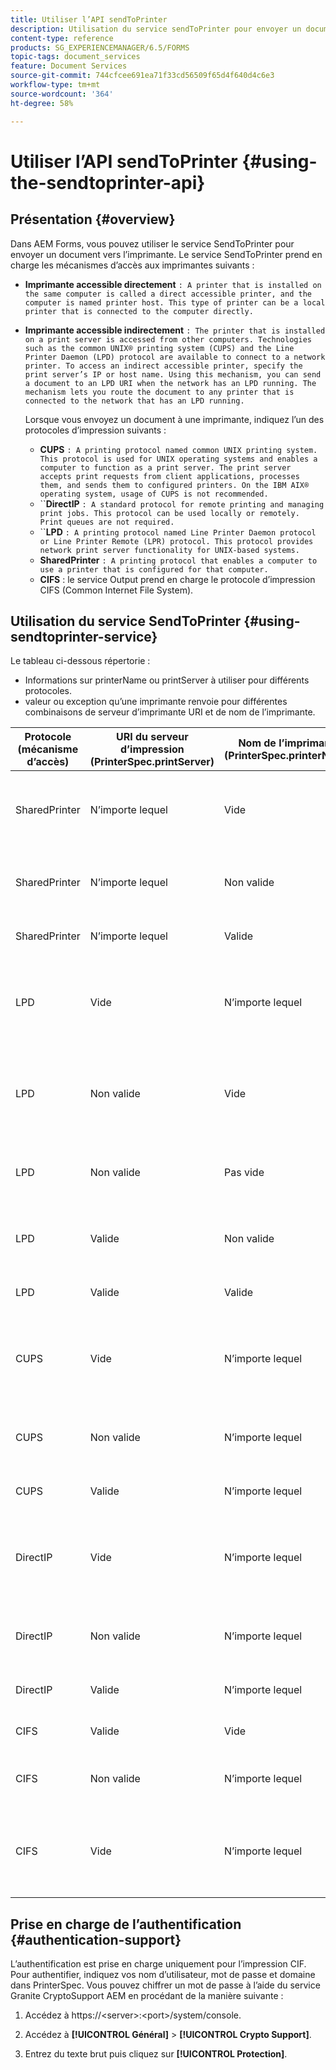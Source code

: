 ```yaml
---
title: Utiliser l’API sendToPrinter
description: Utilisation du service sendToPrinter pour envoyer un document vers l’imprimante.
content-type: reference
products: SG_EXPERIENCEMANAGER/6.5/FORMS
topic-tags: document_services
feature: Document Services
source-git-commit: 744cfcee691ea71f33cd56509f65d4f640d4c6e3
workflow-type: tm+mt
source-wordcount: '364'
ht-degree: 58%

---
```


# Utiliser l’API sendToPrinter {#using-the-sendtoprinter-api}

## Présentation {#overview}

Dans AEM Forms, vous pouvez utiliser le service SendToPrinter pour envoyer un document vers l’imprimante. Le service SendToPrinter prend en charge les mécanismes d’accès aux imprimantes suivants :

* **Imprimante accessible directement** `: A printer that is installed on the same computer is called a direct accessible printer, and the computer is named printer host. This type of printer can be a local printer that is connected to the computer directly.`

* **Imprimante accessible indirectement** `: The printer that is installed on a print server is accessed from other computers. Technologies such as the common UNIX® printing system (CUPS) and the Line Printer Daemon (LPD) protocol are available to connect to a network printer. To access an indirect accessible printer, specify the print server’s IP or host name. Using this mechanism, you can send a document to an LPD URI when the network has an LPD running. The mechanism lets you route the document to any printer that is connected to the network that has an LPD running.`

  Lorsque vous envoyez un document à une imprimante, indiquez l’un des protocoles d’impression suivants : 

   * **CUPS** `: A printing protocol named common UNIX printing system. This protocol is used for UNIX operating systems and enables a computer to function as a print server. The print server accepts print requests from client applications, processes them, and sends them to configured printers. On the IBM AIX® operating system, usage of CUPS is not recommended.`
   * ``**DirectIP** `: A standard protocol for remote printing and managing print jobs. This protocol can be used locally or remotely. Print queues are not required.`
   * ``**LPD** `: A printing protocol named Line Printer Daemon protocol or Line Printer Remote (LPR) protocol. This protocol provides network print server functionality for UNIX-based systems.`
   * **SharedPrinter** `: A printing protocol that enables a computer to use a printer that is configured for that computer.`
   * **CIFS** : le service Output prend en charge le protocole d’impression CIFS (Common Internet File System).

## Utilisation du service SendToPrinter {#using-sendtoprinter-service}

Le tableau ci-dessous répertorie :

* Informations sur printerName ou printServer à utiliser pour différents protocoles.
* valeur ou exception qu’une imprimante renvoie pour différentes combinaisons de serveur d’imprimante URI et de nom de l’imprimante.

| Protocole (mécanisme d’accès) | URI du serveur d’impression (PrinterSpec.printServer) | Nom de l’imprimante (PrinterSpec.printerName) | Résultat |
|--- |--- |--- |--- |
| SharedPrinter | N’importe lequel | Vide | Exception : l’argument requis sPrinterName ne peut pas être vide. |
| SharedPrinter | N’importe lequel | Non valide | Une exception indique que l’imprimante est introuvable. |
| SharedPrinter | N’importe lequel | Valide | Tâche d’impression réussie. |
| LPD | Vide | N’importe lequel | une exception indiquant que l’argument requis sPrintServerUri ne peut pas être vide. |
| LPD | Non valide | Vide | une exception indiquant que l’argument requis sPrinterName ne peut pas être vide. |
| LPD | Non valide | Pas vide | une exception indiquant que sPrintServerUri est introuvable. |
| LPD | Valide | Non valide | une exception indiquant que l’imprimante est introuvable. |
| LPD | Valide | Valide | Tâche d’impression réussie. |
| CUPS | Vide | N’importe lequel | une exception indiquant que l’argument requis sPrintServerUri ne peut pas être vide. |
| CUPS | Non valide | N’importe lequel | une exception indiquant que l’imprimante est introuvable. |
| CUPS | Valide | N’importe lequel | Tâche d’impression réussie. |
| DirectIP | Vide | N’importe lequel | une exception indiquant que l’argument requis sPrintServerUri ne peut pas être vide. |
| DirectIP | Non valide | N’importe lequel | une exception indiquant que l’imprimante est introuvable. |
| DirectIP | Valide | N’importe lequel | Tâche d’impression réussie. |
| CIFS | Valide | Vide | Tâche d’impression réussie. |
| CIFS | Non valide | N’importe lequel | une erreur inconnue lors de l’impression à l’aide de CIF. |
| CIFS | Vide | N’importe lequel | une exception indiquant que l’argument requis sPrintServerUri ne peut pas être vide. |

## Prise en charge de l’authentification {#authentication-support}

L’authentification est prise en charge uniquement pour l’impression CIF. Pour authentifier, indiquez vos nom d’utilisateur, mot de passe et domaine dans PrinterSpec. Vous pouvez chiffrer un mot de passe à l’aide du service Granite CryptoSupport AEM en procédant de la manière suivante :

1. Accédez à https://&lt;server>:&lt;port>/system/console.

1. Accédez à **[!UICONTROL Général]** > **[!UICONTROL Crypto Support]**.

1. Entrez du texte brut puis cliquez sur **[!UICONTROL Protection]**.
